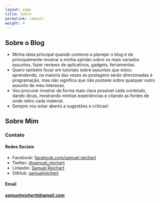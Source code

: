 ```yaml
---
layout: page
title: Sobre
permalink: /about/
weight: 4
---
```


## Sobre o Blog
* Minha ideia principal quando comecei a planejar o blog é de principalmente mostrar a minha opinião sobre os mais variados assuntos, fazer reviews de aplicativos, gadgets, ferramentas. 
* Quero também focar em tutoriais sobre assuntos que estou aprendendo, na maioria das vezes as postagens serão direcionadas à programação, mas não significa que não postarei sobre qualquer outro assunto de meu interesse.
* Vou procurar mostrar da forma mais clara possível cada conteúdo, dando dicas, mostrando minhas experiências e citando as fontes de onde retiro cada material.
* Sempre vou estar aberto a sugestões e críticas!

## Sobre Mim

### Contato

#### Redes Sociais

* Facebook: [facebook.com/samuel.reichert][facebook]
* Twitter: [@samuel_reichert][twitter]
* Linkedin: [Samuel Reichert][linkedin]
* GitHub: [samuelreichert][github]

#### Email

##### samuelreichertt@gmail.com
[facebook]: https://www.facebook.com/samuel.reichert
[twitter]: https://twitter.com/samuel_reichert
[linkedin]: https://www.linkedin.com/profile/view?id=AAIAAAafMXIB7tEq5xgeXBVQcRwyRLIljONoZik&trk=nav_responsive_tab_profile
[github]: https://github.com/samuelreichert
